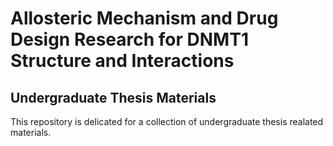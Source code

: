 # Allosteric Mechanism and Drug Design Research for DNMT1 Structure and Interactions
## Undergraduate Thesis Materials
This repository is delicated for a collection of undergraduate thesis realated materials.




  
